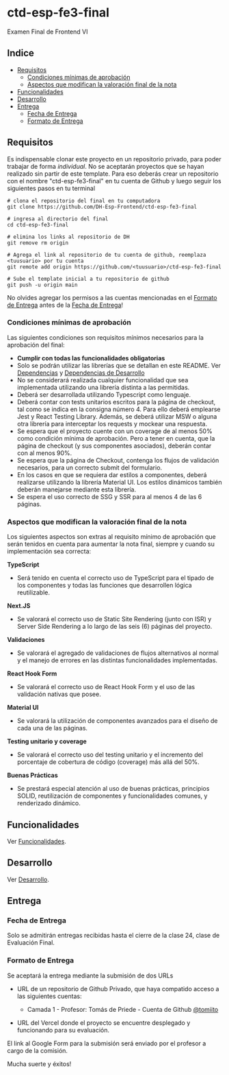 # ctd-esp-fe3-final
Examen Final de Frontend VI

## Indice
* [Requisitos](#requisitos)
  * [Condiciones mínimas de aprobación](#condiciones-mínimas-de-aprobación)
  * [Aspectos que modifican la valoración final de la nota](#aspectos-que-modifican-la-valoración-final-de-la-nota)
* [Funcionalidades](#funcionalidades)
* [Desarrollo](#desarrollo)
* [Entrega](#entrega)
  * [Fecha de Entrega](#fecha-de-entrega)
  * [Formato de Entrega](#formato-de-entrega)


## Requisitos

Es indispensable clonar este proyecto en un repositorio privado, para poder trabajar de forma *individual*. No se aceptarán proyectos que se hayan realizado sin partir de este template. Para eso deberás crear un repositorio con el nombre "ctd-esp-fe3-final" en tu cuenta de Github y luego seguir los siguientes pasos en tu terminal

```
# clona el repositorio del final en tu computadora
git clone https://github.com/DH-Esp-Frontend/ctd-esp-fe3-final 

# ingresa al directorio del final
cd ctd-esp-fe3-final

# elimina los links al repositorio de DH
git remove rm origin

# Agrega el link al repositorio de tu cuenta de github, reemplaza <tuusuario> por tu cuenta
git remote add origin https://github.com/<tuusuario>/ctd-esp-fe3-final

# Sube el template inicial a tu repositorio de github
git push -u origin main
```
No olvides agregar los permisos a las cuentas mencionadas en el [Formato de Entrega](#formato-de-entrega) antes de la [Fecha de Entrega](#fecha-de-entrega)!


### Condiciones mínimas de aprobación

Las siguientes condiciones son requisitos mínimos necesarios para la aprobación del final:

* **Cumplir con todas las funcionalidades obligatorias**
* Solo se podrán utilizar las librerías que se detallan en este README. Ver [Dependencias](docs/desarrollo.md#dependencias) y [Dependencias de Desarrollo](docs/desarrollo.md#dependencias-de-desarrollo)
* No se considerará realizada cualquier funcionalidad que sea implementada utilizando una librería distinta a las permitidas.
* Deberá ser desarrollada utilizando Typescript como lenguaje.
* Deberá contar con tests unitarios escritos para la página de checkout, tal como se indica en la consigna número 4. Para ello deberá emplearse Jest y React Testing Library. Además, se deberá utilizar MSW o alguna otra librería para interceptar los requests y mockear una respuesta.
* Se espera que el proyecto cuente con un coverage de al menos 50% como condición mínima de aprobación. Pero a tener en cuenta, que la página de checkout (y sus componentes asociados), deberán contar con al menos 90%.
* Se espera que la página de Checkout, contenga los flujos de validación necesarios, para un correcto submit del formulario.
* En los casos en que se requiera dar estilos a componentes, deberá realizarse utilizando la librería Material UI. Los estilos dinámicos también deberán manejarse mediante esta librería.
* Se espera el uso correcto de SSG y SSR para al menos 4 de las 6 páginas.


### Aspectos que modifican la valoración final de la nota

Los siguientes aspectos son extras al requisito mínimo de aprobación que serán tenidos en cuenta para aumentar la nota final, siempre y cuando su implementación sea correcta:

**TypeScript**
* Será tenido en cuenta el correcto uso de TypeScript para el tipado de los componentes y todas las funciones que desarrollen lógica reutilizable.

**Next.JS**
* Se valorará el correcto uso de Static Site Rendering (junto con ISR) y Server Side Rendering a lo largo de las seis (6) páginas del proyecto.

**Validaciones**
* Se valorará el agregado de validaciones de flujos alternativos al normal y el manejo de errores en las distintas funcionalidades implementadas.

**React Hook Form**
* Se valorará el correcto uso de React Hook Form y el uso de las validación nativas que posee.

**Material UI**
* Se valorará la utilización de componentes avanzados para el diseño de cada una de las páginas.

**Testing unitario y coverage**
* Se valorará el correcto uso del testing unitario y el incremento del porcentaje de cobertura de código (coverage) más allá del 50%.

**Buenas Prácticas**
* Se prestará especial atención al uso de buenas prácticas, principios SOLID, reutilización de componentes y funcionalidades comunes, y renderizado dinámico.

## Funcionalidades

Ver [Funcionalidades](docs/funcionalidades.md).
    
## Desarrollo

Ver [Desarrollo](docs/desarrollo.md).

## Entrega

### Fecha de Entrega

Solo se admitirán entregas recibidas hasta el cierre de la clase 24, clase de Evaluación Final. 

### Formato de Entrega

Se aceptará la entrega mediante la submisión de dos URLs 

* URL de un repositorio de Github Privado, que haya compatido acceso a las siguientes cuentas: 
  * Camada 1 - Profesor: Tomás de Priede - Cuenta de Github [@tomiito](https://github.com/tomiito)

* URL del Vercel donde el proyecto se encuentre desplegado y funcionando para su evaluación.

El link al Google Form para la submisión será enviado por el profesor a cargo de la comisión.

Mucha suerte y éxitos! 

